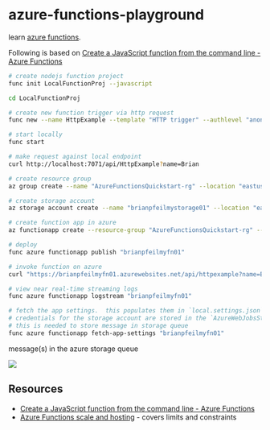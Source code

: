 # azure-functions-playground

learn [azure functions](https://docs.microsoft.com/en-us/azure/azure-functions).

Following is based on [Create a JavaScript function from the command line - Azure Functions](https://docs.microsoft.com/en-us/azure/azure-functions/create-first-function-cli-node?tabs=azure-cli%2Cbrowser)

```sh
# create nodejs function project
func init LocalFunctionProj --javascript

cd LocalFunctionProj

# create new function trigger via http request
func new --name HttpExample --template "HTTP trigger" --authlevel "anonymous"

# start locally
func start

# make request against local endpoint
curl http://localhost:7071/api/HttpExample?name=Brian

# create resource group
az group create --name "AzureFunctionsQuickstart-rg" --location "eastus"

# create storage account
az storage account create --name "brianpfeilmystorage01" --location "eastus" --resource-group "AzureFunctionsQuickstart-rg" --sku "Standard_LRS"

# create function app in azure
az functionapp create --resource-group "AzureFunctionsQuickstart-rg" --consumption-plan-location "eastus" --runtime "node" --runtime-version 12 --functions-version 3 --name "brianpfeilmyfn01" --storage-account "brianpfeilmystorage01"

# deploy
func azure functionapp publish "brianpfeilmyfn01"

# invoke function on azure
curl "https://brianpfeilmyfn01.azurewebsites.net/api/httpexample?name=Brianv2"

# view near real-time streaming logs
func azure functionapp logstream "brianpfeilmyfn01"

# fetch the app settings.  this populates them in `local.settings.json`
# credentials for the storage account are stored in the `AzureWebJobsStorage` property
# this is needed to store message in storage queue
func azure functionapp fetch-app-settings "brianpfeilmyfn01"
```

message(s) in the azure storage queue

![](https://www.evernote.com/l/AAF4oT5-alVJf4FWuRgwVkGfjNm54yVrwBQB/image.png)

## Resources

* [Create a JavaScript function from the command line - Azure Functions](https://docs.microsoft.com/en-us/azure/azure-functions/create-first-function-cli-node?tabs=azure-cli%2Cbrowser)
* [Azure Functions scale and hosting](https://docs.microsoft.com/en-us/azure/azure-functions/functions-scale) - covers limits and constraints